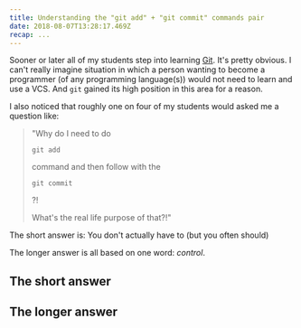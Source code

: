 ```yaml
---
title: Understanding the "git add" + "git commit" commands pair
date: 2018-08-07T13:28:17.469Z
recap: ...
---
```

Sooner or later all of my students step into learning [Git](//git-scm.com). It's pretty obvious. I can't really imagine situation in which a person wanting to become a programmer (of any programming language(s)) would not need to learn and use a <accr title="Version Control System">VCS</accr>. And `git` gained its high position in this area for a reason.

I also noticed that roughly one on four of my students would asked me a question like:

> "Why do I need to do 
>
> `git add`
>
>  command and then follow with the 
>
> `git commit`
>
> ?!
>
> What's the real life purpose of that?!"

The short answer is: You don't actually have to (but you often should)

The longer answer is all based on one word: _control_.


## The short answer

## The longer answer
